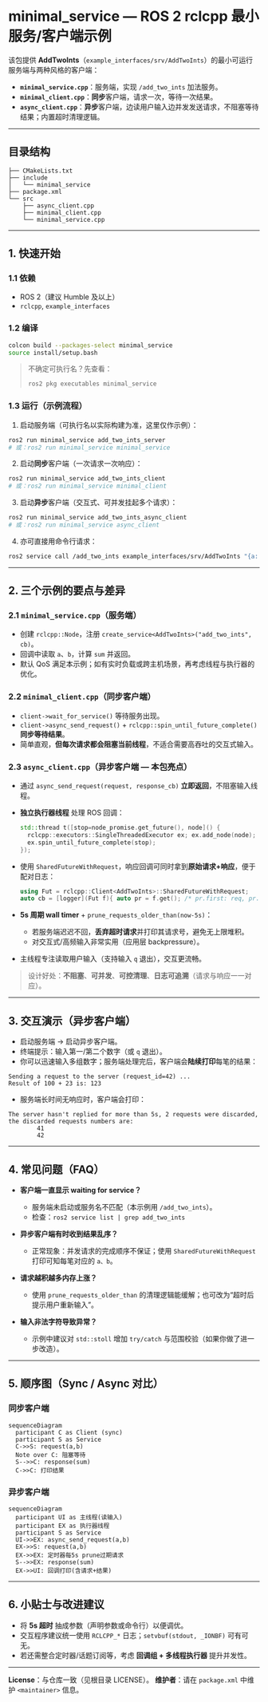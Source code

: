 # minimal\_service — ROS 2 rclcpp 最小服务/客户端示例

该包提供 **AddTwoInts**（`example_interfaces/srv/AddTwoInts`）的最小可运行服务端与两种风格的客户端：

* **`minimal_service.cpp`**：服务端，实现 `/add_two_ints` 加法服务。
* **`minimal_client.cpp`**：**同步**客户端，请求一次，等待一次结果。
* **`async_client.cpp`**：**异步**客户端，边读用户输入边并发发送请求，不阻塞等待结果；内置超时清理逻辑。

---

## 目录结构

```
├── CMakeLists.txt
├── include
│   └── minimal_service
├── package.xml
└── src
    ├── async_client.cpp
    ├── minimal_client.cpp
    └── minimal_service.cpp
```

---

## 1. 快速开始

### 1.1 依赖

* ROS 2（建议 Humble 及以上）
* `rclcpp`, `example_interfaces`

### 1.2 编译

```bash
colcon build --packages-select minimal_service
source install/setup.bash
```

> 不确定可执行名？先查看：
>
> ```bash
> ros2 pkg executables minimal_service
> ```

### 1.3 运行（示例流程）

1. 启动服务端（可执行名以实际构建为准，这里仅作示例）：

```bash
ros2 run minimal_service add_two_ints_server
# 或：ros2 run minimal_service minimal_service
```

2. 启动**同步**客户端（一次请求一次响应）：

```bash
ros2 run minimal_service add_two_ints_client
# 或：ros2 run minimal_service minimal_client
```

3. 启动**异步**客户端（交互式、可并发挂起多个请求）：

```bash
ros2 run minimal_service add_two_ints_async_client
# 或：ros2 run minimal_service async_client
```

4. 亦可直接用命令行请求：

```bash
ros2 service call /add_two_ints example_interfaces/srv/AddTwoInts "{a: 1, b: 2}"
```

---

## 2. 三个示例的要点与差异

### 2.1 `minimal_service.cpp`（服务端）

* 创建 `rclcpp::Node`，注册 `create_service<AddTwoInts>("add_two_ints", cb)`。
* 回调中读取 `a`、`b`，计算 `sum` 并返回。
* 默认 QoS 满足本示例；如有实时负载或跨主机场景，再考虑线程与执行器的优化。

### 2.2 `minimal_client.cpp`（同步客户端）

* `client->wait_for_service()` 等待服务出现。
* `client->async_send_request()` + `rclcpp::spin_until_future_complete()` **同步等待结果**。
* 简单直观，**但每次请求都会阻塞当前线程**，不适合需要高吞吐的交互式输入。

### 2.3 `async_client.cpp`（异步客户端 — 本包亮点）

* 通过 `async_send_request(request, response_cb)` **立即返回**，不阻塞输入线程。
* **独立执行器线程** 处理 ROS 回调：

  ```cpp
  std::thread t([stop=node_promise.get_future(), node]() {
    rclcpp::executors::SingleThreadedExecutor ex; ex.add_node(node);
    ex.spin_until_future_complete(stop);
  });
  ```
* 使用 `SharedFutureWithRequest`，响应回调可同时拿到**原始请求+响应**，便于配对日志：

  ```cpp
  using Fut = rclcpp::Client<AddTwoInts>::SharedFutureWithRequest;
  auto cb = [logger](Fut f){ auto pr = f.get(); /* pr.first: req, pr.second: resp */ };
  ```
* **5s 周期 wall timer** + `prune_requests_older_than(now-5s)`：

  * 若服务端迟迟不回，**丢弃超时请求**并打印其请求号，避免无上限堆积。
  * 对交互式/高频输入非常实用（应用层 backpressure）。
* 主线程专注读取用户输入（支持输入 `q` 退出），交互更流畅。

> 设计好处：**不阻塞**、**可并发**、**可控清理**、**日志可追溯**（请求与响应一一对应）。

---

## 3. 交互演示（异步客户端）

* 启动服务端 → 启动异步客户端。
* 终端提示：输入第一/第二个数字（或 `q` 退出）。
* 你可以迅速输入多组数字；服务端处理完后，客户端会**陆续打印**每笔的结果：

```
Sending a request to the server (request_id=42) ...
Result of 100 + 23 is: 123
```

* 服务端长时间无响应时，客户端会打印：

```
The server hasn't replied for more than 5s, 2 requests were discarded, the discarded requests numbers are:
        41
        42
```

---

## 4. 常见问题（FAQ）

* **客户端一直显示 waiting for service？**

  * 服务端未启动或服务名不匹配（本示例用 `/add_two_ints`）。
  * 检查：`ros2 service list | grep add_two_ints`
* **异步客户端有时收到结果乱序？**

  * 正常现象：并发请求的完成顺序不保证；使用 `SharedFutureWithRequest` 打印可知每笔对应的 `a、b`。
* **请求越积越多内存上涨？**

  * 使用 `prune_requests_older_than` 的清理逻辑能缓解；也可改为“超时后提示用户重新输入”。
* **输入非法字符导致异常？**

  * 示例中建议对 `std::stoll` 增加 `try/catch` 与范围校验（如果你做了进一步改造）。

---

## 5. 顺序图（Sync / Async 对比）

### 同步客户端

```mermaid
sequenceDiagram
  participant C as Client (sync)
  participant S as Service
  C->>S: request(a,b)
  Note over C: 阻塞等待
  S-->>C: response(sum)
  C->>C: 打印结果
```

### 异步客户端

```mermaid
sequenceDiagram
  participant UI as 主线程(读输入)
  participant EX as 执行器线程
  participant S as Service
  UI->>EX: async_send_request(a,b)
  EX->>S: request(a,b)
  EX->>EX: 定时器每5s prune过期请求
  S-->>EX: response(sum)
  EX->>UI: 回调打印(含请求+结果)
```

---

## 6. 小贴士与改进建议

* 将 **5s 超时** 抽成参数（声明参数或命令行）以便调优。
* 交互程序建议统一使用 `RCLCPP_*` 日志；`setvbuf(stdout, _IONBF)` 可有可无。
* 若还需整合定时器/话题订阅等，考虑 **回调组 + 多线程执行器** 提升并发性。

---

**License**：与仓库一致（见根目录 LICENSE）。
**维护者**：请在 `package.xml` 中维护 `<maintainer>` 信息。
